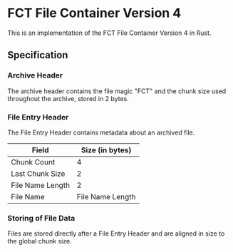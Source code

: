 # FCT File Container Version 4
This is an implementation of the FCT File Container Version 4 in Rust. 

## Specification

### Archive Header

The archive header contains the file magic "FCT" and the chunk size used throughout the archive, stored in 2 bytes.

### File Entry Header

The File Entry Header contains metadata about an archived file.

| Field            | Size (in bytes)  |
|------------------|------------------|
| Chunk Count      | 4                |
| Last Chunk Size  | 2                | 
| File Name Length | 2                | 
| File Name        | File Name Length |

### Storing of File Data

Files are stored directly after a File Entry Header and are aligned in size to the global chunk size.